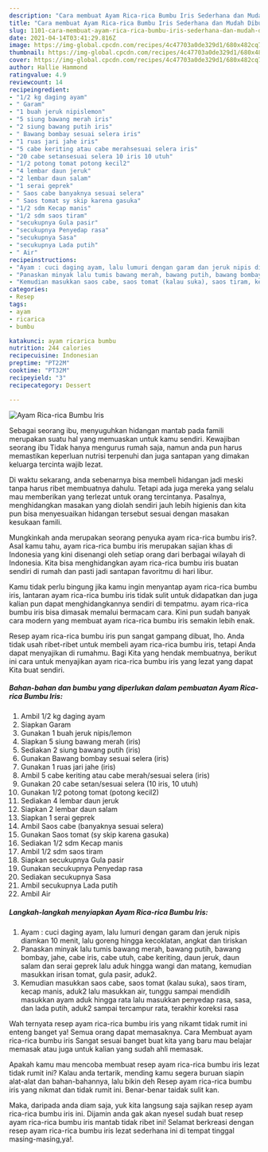 ```yaml
---
description: "Cara membuat Ayam Rica-rica Bumbu Iris Sederhana dan Mudah Dibuat"
title: "Cara membuat Ayam Rica-rica Bumbu Iris Sederhana dan Mudah Dibuat"
slug: 1101-cara-membuat-ayam-rica-rica-bumbu-iris-sederhana-dan-mudah-dibuat
date: 2021-04-14T03:41:29.816Z
image: https://img-global.cpcdn.com/recipes/4c47703a0de329d1/680x482cq70/ayam-rica-rica-bumbu-iris-foto-resep-utama.jpg
thumbnail: https://img-global.cpcdn.com/recipes/4c47703a0de329d1/680x482cq70/ayam-rica-rica-bumbu-iris-foto-resep-utama.jpg
cover: https://img-global.cpcdn.com/recipes/4c47703a0de329d1/680x482cq70/ayam-rica-rica-bumbu-iris-foto-resep-utama.jpg
author: Hallie Hammond
ratingvalue: 4.9
reviewcount: 14
recipeingredient:
- "1/2 kg daging ayam"
- " Garam"
- "1 buah jeruk nipislemon"
- "5 siung bawang merah iris"
- "2 siung bawang putih iris"
- " Bawang bombay sesuai selera iris"
- "1 ruas jari jahe iris"
- "5 cabe keriting atau cabe merahsesuai selera iris"
- "20 cabe setansesuai selera 10 iris 10 utuh"
- "1/2 potong tomat potong kecil2"
- "4 lembar daun jeruk"
- "2 lembar daun salam"
- "1 serai geprek"
- " Saos cabe banyaknya sesuai selera"
- " Saos tomat sy skip karena gasuka"
- "1/2 sdm Kecap manis"
- "1/2 sdm saos tiram"
- "secukupnya Gula pasir"
- "secukupnya Penyedap rasa"
- "secukupnya Sasa"
- "secukupnya Lada putih"
- " Air"
recipeinstructions:
- "Ayam : cuci daging ayam, lalu lumuri dengan garam dan jeruk nipis diamkan 10 menit, lalu goreng hingga kecoklatan, angkat dan tiriskan"
- "Panaskan minyak lalu tumis bawang merah, bawang putih, bawang bombay, jahe, cabe iris, cabe utuh, cabe keriting, daun jeruk, daun salam dan serai geprek lalu aduk hingga wangi dan matang, kemudian masukkan irisan tomat, gula pasir, aduk2."
- "Kemudian masukkan saos cabe, saos tomat (kalau suka), saos tiram, kecap manis, aduk2 lalu masukkan air, tunggu sampai mendidih masukkan ayam aduk hingga rata lalu masukkan penyedap rasa, sasa, dan lada putih, aduk2 sampai tercampur rata, terakhir koreksi rasa"
categories:
- Resep
tags:
- ayam
- ricarica
- bumbu

katakunci: ayam ricarica bumbu 
nutrition: 244 calories
recipecuisine: Indonesian
preptime: "PT22M"
cooktime: "PT32M"
recipeyield: "3"
recipecategory: Dessert

---
```



![Ayam Rica-rica Bumbu Iris](https://img-global.cpcdn.com/recipes/4c47703a0de329d1/680x482cq70/ayam-rica-rica-bumbu-iris-foto-resep-utama.jpg)

Sebagai seorang ibu, menyuguhkan hidangan mantab pada famili merupakan suatu hal yang memuaskan untuk kamu sendiri. Kewajiban seorang ibu Tidak hanya mengurus rumah saja, namun anda pun harus memastikan keperluan nutrisi terpenuhi dan juga santapan yang dimakan keluarga tercinta wajib lezat.

Di waktu  sekarang, anda sebenarnya bisa membeli hidangan jadi meski tanpa harus ribet membuatnya dahulu. Tetapi ada juga mereka yang selalu mau memberikan yang terlezat untuk orang tercintanya. Pasalnya, menghidangkan masakan yang diolah sendiri jauh lebih higienis dan kita pun bisa menyesuaikan hidangan tersebut sesuai dengan masakan kesukaan famili. 



Mungkinkah anda merupakan seorang penyuka ayam rica-rica bumbu iris?. Asal kamu tahu, ayam rica-rica bumbu iris merupakan sajian khas di Indonesia yang kini disenangi oleh setiap orang dari berbagai wilayah di Indonesia. Kita bisa menghidangkan ayam rica-rica bumbu iris buatan sendiri di rumah dan pasti jadi santapan favoritmu di hari libur.

Kamu tidak perlu bingung jika kamu ingin menyantap ayam rica-rica bumbu iris, lantaran ayam rica-rica bumbu iris tidak sulit untuk didapatkan dan juga kalian pun dapat menghidangkannya sendiri di tempatmu. ayam rica-rica bumbu iris bisa dimasak memalui bermacam cara. Kini pun sudah banyak cara modern yang membuat ayam rica-rica bumbu iris semakin lebih enak.

Resep ayam rica-rica bumbu iris pun sangat gampang dibuat, lho. Anda tidak usah ribet-ribet untuk membeli ayam rica-rica bumbu iris, tetapi Anda dapat menyajikan di rumahmu. Bagi Kita yang hendak membuatnya, berikut ini cara untuk menyajikan ayam rica-rica bumbu iris yang lezat yang dapat Kita buat sendiri.

<!--inarticleads1-->

##### Bahan-bahan dan bumbu yang diperlukan dalam pembuatan Ayam Rica-rica Bumbu Iris:

1. Ambil 1/2 kg daging ayam
1. Siapkan  Garam
1. Gunakan 1 buah jeruk nipis/lemon
1. Siapkan 5 siung bawang merah (iris)
1. Sediakan 2 siung bawang putih (iris)
1. Gunakan  Bawang bombay sesuai selera (iris)
1. Gunakan 1 ruas jari jahe (iris)
1. Ambil 5 cabe keriting atau cabe merah/sesuai selera (iris)
1. Gunakan 20 cabe setan/sesuai selera (10 iris, 10 utuh)
1. Gunakan 1/2 potong tomat (potong kecil2)
1. Sediakan 4 lembar daun jeruk
1. Siapkan 2 lembar daun salam
1. Siapkan 1 serai geprek
1. Ambil  Saos cabe (banyaknya sesuai selera)
1. Gunakan  Saos tomat (sy skip karena gasuka)
1. Sediakan 1/2 sdm Kecap manis
1. Ambil 1/2 sdm saos tiram
1. Siapkan secukupnya Gula pasir
1. Gunakan secukupnya Penyedap rasa
1. Sediakan secukupnya Sasa
1. Ambil secukupnya Lada putih
1. Ambil  Air




<!--inarticleads2-->

##### Langkah-langkah menyiapkan Ayam Rica-rica Bumbu Iris:

1. Ayam : cuci daging ayam, lalu lumuri dengan garam dan jeruk nipis diamkan 10 menit, lalu goreng hingga kecoklatan, angkat dan tiriskan
1. Panaskan minyak lalu tumis bawang merah, bawang putih, bawang bombay, jahe, cabe iris, cabe utuh, cabe keriting, daun jeruk, daun salam dan serai geprek lalu aduk hingga wangi dan matang, kemudian masukkan irisan tomat, gula pasir, aduk2.
1. Kemudian masukkan saos cabe, saos tomat (kalau suka), saos tiram, kecap manis, aduk2 lalu masukkan air, tunggu sampai mendidih masukkan ayam aduk hingga rata lalu masukkan penyedap rasa, sasa, dan lada putih, aduk2 sampai tercampur rata, terakhir koreksi rasa




Wah ternyata resep ayam rica-rica bumbu iris yang nikamt tidak rumit ini enteng banget ya! Semua orang dapat memasaknya. Cara Membuat ayam rica-rica bumbu iris Sangat sesuai banget buat kita yang baru mau belajar memasak atau juga untuk kalian yang sudah ahli memasak.

Apakah kamu mau mencoba membuat resep ayam rica-rica bumbu iris lezat tidak rumit ini? Kalau anda tertarik, mending kamu segera buruan siapin alat-alat dan bahan-bahannya, lalu bikin deh Resep ayam rica-rica bumbu iris yang nikmat dan tidak rumit ini. Benar-benar taidak sulit kan. 

Maka, daripada anda diam saja, yuk kita langsung saja sajikan resep ayam rica-rica bumbu iris ini. Dijamin anda gak akan nyesel sudah buat resep ayam rica-rica bumbu iris mantab tidak ribet ini! Selamat berkreasi dengan resep ayam rica-rica bumbu iris lezat sederhana ini di tempat tinggal masing-masing,ya!.

